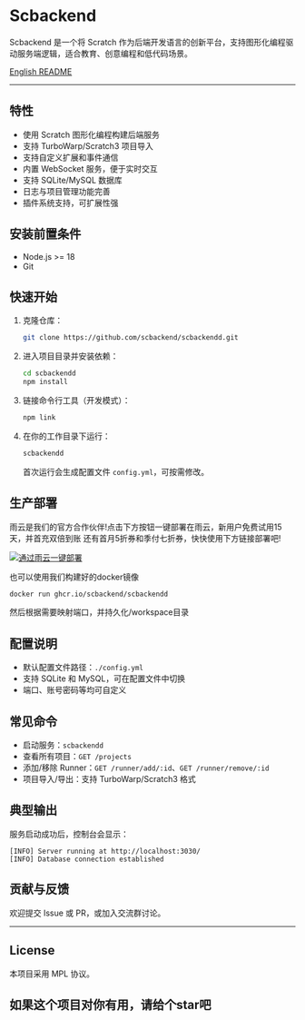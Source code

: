 # Scbackend

Scbackend 是一个将 Scratch 作为后端开发语言的创新平台，支持图形化编程驱动服务端逻辑，适合教育、创意编程和低代码场景。

[English README](docs/README-EN.md)

---

## 特性
- 使用 Scratch 图形化编程构建后端服务
- 支持 TurboWarp/Scratch3 项目导入
- 支持自定义扩展和事件通信
- 内置 WebSocket 服务，便于实时交互
- 支持 SQLite/MySQL 数据库
- 日志与项目管理功能完善
- 插件系统支持，可扩展性强

## 安装前置条件
- Node.js >= 18
- Git

## 快速开始
1. 克隆仓库：
   ```bash
   git clone https://github.com/scbackend/scbackendd.git
   ```
2. 进入项目目录并安装依赖：
   ```bash
   cd scbackendd
   npm install
   ```
3. 链接命令行工具（开发模式）：
   ```bash
   npm link
   ```
4. 在你的工作目录下运行：
   ```bash
   scbackendd
   ```
   首次运行会生成配置文件 `config.yml`，可按需修改。

## 生产部署
雨云是我们的官方合作伙伴!点击下方按钮一键部署在雨云，新用户免费试用15天，并首充双倍到账
还有首月5折券和季付七折券，快快使用下方链接部署吧!


[![通过雨云一键部署](https://rainyun-apps.cn-nb1.rains3.com/materials/deploy-on-rainyun-cn.svg)](https://app.rainyun.com/apps/rca/store/7126/vip678_)


也可以使用我们构建好的docker镜像
```bash
docker run ghcr.io/scbackend/scbackendd
```
然后根据需要映射端口，并持久化/workspace目录

## 配置说明
- 默认配置文件路径：`./config.yml`
- 支持 SQLite 和 MySQL，可在配置文件中切换
- 端口、账号密码等均可自定义

## 常见命令
- 启动服务：`scbackendd`
- 查看所有项目：`GET /projects`
- 添加/移除 Runner：`GET /runner/add/:id`、`GET /runner/remove/:id`
- 项目导入/导出：支持 TurboWarp/Scratch3 格式

## 典型输出
服务启动成功后，控制台会显示：
```
[INFO] Server running at http://localhost:3030/
[INFO] Database connection established
```

## 贡献与反馈
欢迎提交 Issue 或 PR，或加入交流群讨论。

---

## License
本项目采用 MPL 协议。

## 如果这个项目对你有用，请给个star吧